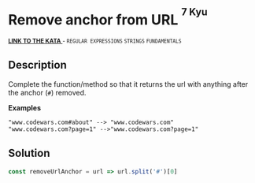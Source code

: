 <h1>Remove anchor from URL <sup><sup>7 Kyu</sup></sup></h1>

<sup>
  <a href="https://www.codewars.com/kata/51f2b4448cadf20ed0000386">
    <strong>LINK TO THE KATA</strong>
  </a> - <code>REGULAR EXPRESSIONS</code> <code>STRINGS</code> <code>FUNDAMENTALS</code>
</sup>

## Description

Complete the function/method so that it returns the url with anything after the anchor (`#`) removed.

**Examples**

```
"www.codewars.com#about" --> "www.codewars.com"
"www.codewars.com?page=1" -->"www.codewars.com?page=1"
```

## Solution

```javascript
const removeUrlAnchor = url => url.split('#')[0]
```
